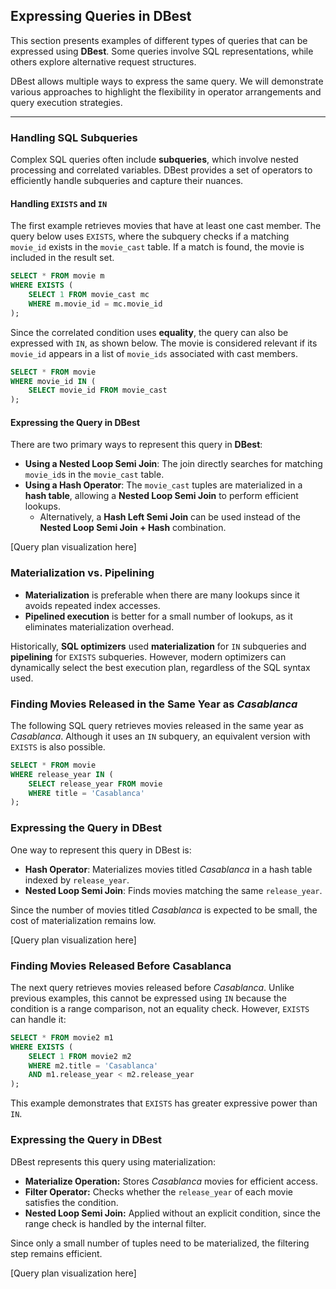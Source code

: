 ## Expressing Queries in DBest  

This section presents examples of different types of queries that can be expressed using **DBest**. Some queries involve SQL representations, while others explore alternative request structures.  

DBest allows multiple ways to express the same query. We will demonstrate various approaches to highlight the flexibility in operator arrangements and query execution strategies.  

---

### Handling SQL Subqueries  

Complex SQL queries often include **subqueries**, which involve nested processing and correlated variables. DBest provides a set of operators to efficiently handle subqueries and capture their nuances.  

#### Handling `EXISTS` and `IN`  

The first example retrieves movies that have at least one cast member. The query below uses `EXISTS`, where the subquery checks if a matching `movie_id` exists in the `movie_cast` table. If a match is found, the movie is included in the result set.  

```sql
SELECT * FROM movie m  
WHERE EXISTS (  
    SELECT 1 FROM movie_cast mc  
    WHERE m.movie_id = mc.movie_id  
);
```

Since the correlated condition uses **equality**, the query can also be expressed with `IN`, as shown below. The movie is considered relevant if its `movie_id` appears in a list of `movie_ids` associated with cast members.

```sql
SELECT * FROM movie  
WHERE movie_id IN (  
    SELECT movie_id FROM movie_cast  
);
```

#### Expressing the Query in DBest 

There are two primary ways to represent this query in **DBest**:

- **Using a Nested Loop Semi Join**: The join directly searches for matching `movie_id`s in the `movie_cast` table.  
- **Using a Hash Operator**: The `movie_cast` tuples are materialized in a **hash table**, allowing a **Nested Loop Semi Join** to perform efficient lookups.  
  - Alternatively, a **Hash Left Semi Join** can be used instead of the **Nested Loop Semi Join + Hash** combination.  


[Query plan visualization here]

### Materialization vs. Pipelining

- **Materialization** is preferable when there are many lookups since it avoids repeated index accesses.  
- **Pipelined execution** is better for a small number of lookups, as it eliminates materialization overhead.  

Historically, **SQL optimizers** used **materialization** for `IN` subqueries and **pipelining** for `EXISTS` subqueries. However, modern optimizers can dynamically select the best execution plan, regardless of the SQL syntax used.  


### Finding Movies Released in the Same Year as *Casablanca*

The following SQL query retrieves movies released in the same year as *Casablanca*. Although it uses an `IN` subquery, an equivalent version with `EXISTS` is also possible.  


```sql
SELECT * FROM movie  
WHERE release_year IN (  
    SELECT release_year FROM movie  
    WHERE title = 'Casablanca'  
);
```

### Expressing the Query in DBest

One way to represent this query in DBest is:

- **Hash Operator**: Materializes movies titled *Casablanca* in a hash table indexed by `release_year`.  
- **Nested Loop Semi Join**: Finds movies matching the same `release_year`.  

Since the number of movies titled *Casablanca* is expected to be small, the cost of materialization remains low.  


[Query plan visualization here]


### Finding Movies Released Before Casablanca  

The next query retrieves movies released before *Casablanca*. Unlike previous examples, this cannot be expressed using `IN` because the condition is a range comparison, not an equality check. However, `EXISTS` can handle it:  

```sql
SELECT * FROM movie2 m1  
WHERE EXISTS (  
    SELECT 1 FROM movie2 m2  
    WHERE m2.title = 'Casablanca'  
    AND m1.release_year < m2.release_year  
);
```


This example demonstrates that `EXISTS` has greater expressive power than `IN`.  

### Expressing the Query in DBest  

DBest represents this query using materialization:  

- **Materialize Operation:** Stores *Casablanca* movies for efficient access.  
- **Filter Operator:** Checks whether the `release_year` of each movie satisfies the condition.  
- **Nested Loop Semi Join:** Applied without an explicit condition, since the range check is handled by the internal filter.  

Since only a small number of tuples need to be materialized, the filtering step remains efficient.  



[Query plan visualization here]





